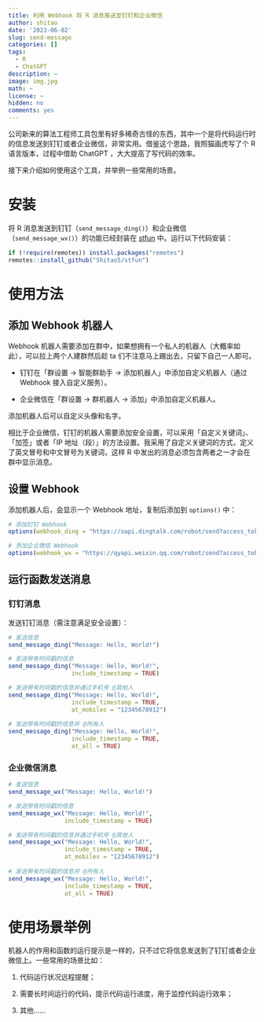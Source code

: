 ```yaml
---
title: 利用 Webhook 将 R 消息推送至钉钉和企业微信
author: shitao
date: '2023-06-02'
slug: send-message
categories: []
tags:
  - R
  - ChatGPT
description: ~
image: img.jpg
math: ~
license: ~
hidden: no
comments: yes
---
```


公司新来的算法工程师工具包里有好多稀奇古怪的东西，其中一个是将代码运行时的信息发送到钉钉或者企业微信，非常实用。借鉴这个思路，我照猫画虎写了个 R 语言版本，过程中借助 ChatGPT ，大大提高了写代码的效率。

接下来介绍如何使用这个工具，并举例一些常用的场景。

# 安装

将 R 消息发送到钉钉（`send_message_ding()`）和企业微信（`send_message_wx()`）的功能已经封装在 [stfun](https://github.com/Shitao5/stfun/blob/main/R/send_message.R)  中。运行以下代码安装：

```r
if (!require(remotes)) install.packages("remotes")
remotes::install_github("Shitao5/stfun")
```

# 使用方法

## 添加 Webhook 机器人

Webhook 机器人需要添加在群中，如果想拥有一个私人的机器人（大概率如此），可以拉上两个人建群然后趁 ta 们不注意马上踢出去，只留下自己一人即可。

- 钉钉在「群设置 -> 智能群助手 -> 添加机器人」中添加自定义机器人（通过 Webhook 接入自定义服务）。

- 企业微信在「群设置 -> 群机器人 -> 添加」中添加自定义机器人。

添加机器人后可以自定义头像和名字。

相比于企业微信，钉钉的机器人需要添加安全设置，可以采用「自定义关键词」、「加签」或者「IP 地址（段）」的方法设置。我采用了自定义关键词的方式，定义了英文冒号和中文冒号为关键词，这样 R 中发出的消息必须包含两者之一才会在群中显示消息。

## 设置 Webhook

添加机器人后，会显示一个 Webhook 地址，复制后添加到 `options()` 中：

```r
# 添加钉钉 Webhook
options(webhook_ding = "https://oapi.dingtalk.com/robot/send?access_token=YOUR_ACCESS_TOKEN")

# 添加企业微信 Webhook
options(webhook_wx = "https://qyapi.weixin.qq.com/robot/send?access_token=YOUR_ACCESS_TOKEN")
```

## 运行函数发送消息

### 钉钉消息

发送钉钉消息（需注意满足安全设置）：

```r
# 发送信息
send_message_ding("Message: Hello, World!") 

# 发送带有时间戳的信息
send_message_ding("Message: Hello, World!",
                  include_timestamp = TRUE)

# 发送带有时间戳的信息并通过手机号 @其他人
send_message_ding("Message: Hello, World!",
                  include_timestamp = TRUE,
                  at_mobiles = "12345678912")
                  
# 发送带有时间戳的信息并 @所有人
send_message_ding("Message: Hello, World!",
                  include_timestamp = TRUE,
                  at_all = TRUE)
```

### 企业微信消息

```r
# 发送信息
send_message_wx("Message: Hello, World!") 

# 发送带有时间戳的信息
send_message_wx("Message: Hello, World!",
                include_timestamp = TRUE)

# 发送带有时间戳的信息并通过手机号 @其他人
send_message_wx("Message: Hello, World!",
                include_timestamp = TRUE,
                at_mobiles = "12345678912")
                  
# 发送带有时间戳的信息并 @所有人
send_message_wx("Message: Hello, World!",
                include_timestamp = TRUE,
                at_all = TRUE)
```

# 使用场景举例

机器人的作用和函数的运行提示是一样的，只不过它将信息发送到了钉钉或者企业微信上。一些常用的场景比如：

1. 代码运行状况远程提醒；

1. 需要长时间运行的代码，提示代码运行进度，用于监控代码运行效率；

1. 其他……
